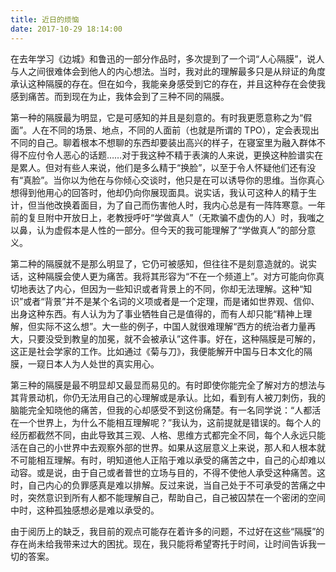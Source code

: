```yaml
---
title: 近日的烦恼
date: 2017-10-29 18:14:00
---
```


在去年学习《边城》和鲁迅的一部分作品时，多次提到了一个词“人心隔膜”，说人与人之间很难体会到他人的内心想法。当时，我对此的理解最多只是从辩证的角度承认这种隔膜的存在。但在如今，我能亲身感受到它的存在，并且这种存在会使我感到痛苦。而到现在为止，我体会到了三种不同的隔膜。

第一种的隔膜最为明显，它是可感知的并且是刻意的。有时我更愿意称之为“假面”。人在不同的场景、地点，不同的人面前（也就是所谓的 TPO），定会表现出不同的自己。聊着根本不想聊的东西却要装出高兴的样子，在寝室里为融入群体不得不应付令人恶心的话题……对于我这种不精于表演的人来说，更换这种脸谱实在是累人。但对有些人来说，他们是多么精于“换脸”，以至于令人怀疑他们还有没有“真脸”。当你以为他在与你倾心交谈时，他只是在可以诱导你的思维。当你真心想得到他用心的回答时，他却仍向你展现面具。说实话，我认可这种人的精于生计，但当他改换着面目，为了自己而伤害他人时，我内心总是有一阵阵寒意。一年前的复旦附中开放日上，老教授呼吁“学做真人”（无欺骗不虚伪的人）时，我嗤之以鼻，认为虚假本是人性的一部分。但今天的我可能理解了“学做真人”的部分意义。

<!-- more -->

第二种的隔膜就不是那么明显了，它仍可被感知，但往往不是刻意造就的。说实话，这种隔膜会使人更为痛苦。我将其形容为“不在一个频道上”。对方可能向你真切地表达了内心，但因为一些知识或者背景上的不同，你却无法理解。这种“知识”或者“背景”并不是某个名词的义项或者是一个定理，而是诸如世界观、信仰、出身这种东西。有人认为为了事业牺牲自己是值得的，而有人却只能“精神上理解，但实际不这么想”。大一些的例子，中国人就很难理解“西方的统治者力量再大，只要没受到教皇的加冕，就不会被承认”这件事。好在，这种隔膜是可解的，这正是社会学家的工作。比如通过《菊与刀》，我便能解开中国与日本文化的隔膜，一窥日本人为人处世的真实用心。

第三种的隔膜是最不明显却又最显而易见的。有时即使你能完全了解对方的想法与其背景动机，你仍无法用自己的心理解或是承认。比如，看到有人被刀刺伤，我的脑能完全知晓他的痛苦，但我的心却感受不到这份痛楚。有一名同学说：“人都活在一个世界上，为什么不能相互理解呢？”我认为，这前提就是错误的。每个人的经历都截然不同，由此导致其三观、人格、思维方式都完全不同，每个人永远只能活在自己的小世界中去观察外部的世界。如果从这层意义上来说，那人和人根本就不可能相互理解。有时，明知道他人正陷于难以承受的痛苦之中，自己的心却难以动容。或是说，由于自己或者普世的立场与目的，不得不使他人承受这种痛苦。这时，自己内心的负罪感真是难以排解。反过来说，当自己处于不可承受的苦痛之中时，突然意识到所有人都不能理解自己，帮助自己，自己被囚禁在一个密闭的空间中时，这种孤独感想必是难以承受的。

由于阅历上的缺乏，我目前的观点可能存在着许多的问题，不过好在这些“隔膜”的存在尚未给我带来过大的困扰。现在，我只能将希望寄托于时间，让时间告诉我一切的答案。
